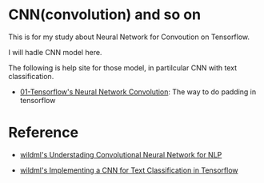 # CNN(convolution) and so on

 This is for my study about Neural Network for Convoution on Tensorflow.
 
 I will hadle CNN model here. 

 The following is help site for those model, in partilcular CNN with text classification.

 - [01-Tensorflow's Neural Network Convolution](https://nbviewer.jupyter.org/github/hyunyoung2/hyunyoung2_Machine_Learning/blob/master/Tutorial/Tensorflow/05.Convolution/01-Tensorflow%27s%20Neural%20Network%20Convolution.ipynb): The way to do padding in tensorflow 


# Reference 

 - [wildml's Understading Convolutional Neural Network for NLP](http://www.wildml.com/2015/11/understanding-convolutional-neural-networks-for-nlp/)

 - [wildml's Implementing a CNN for Text Classification in Tensorflow](http://www.wildml.com/2015/12/implementing-a-cnn-for-text-classification-in-tensorflow/#more-452)

